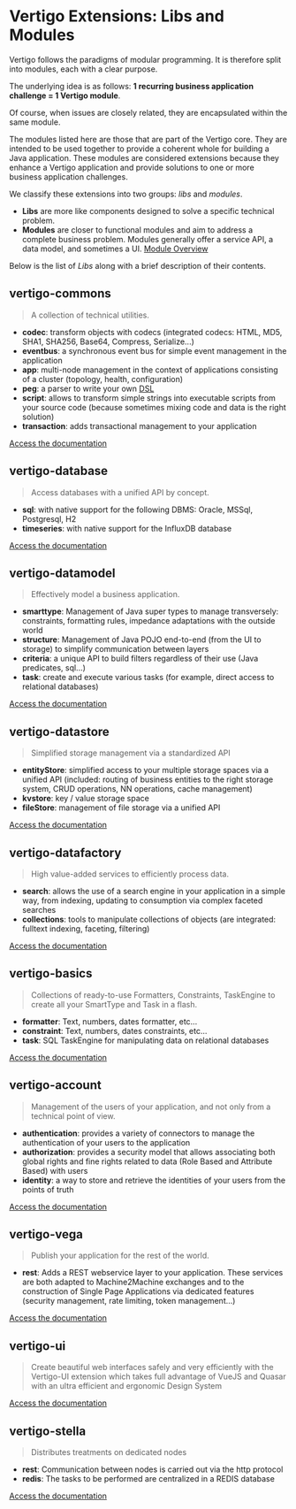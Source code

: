 # Vertigo Extensions: Libs and Modules

Vertigo follows the paradigms of modular programming. It is therefore split into modules, each with a clear purpose.

The underlying idea is as follows: **1 recurring business application challenge = 1 Vertigo module**.

Of course, when issues are closely related, they are encapsulated within the same module.

The modules listed here are those that are part of the Vertigo core. They are intended to be used together to provide a coherent whole for building a Java application.
These modules are considered extensions because they enhance a Vertigo application and provide solutions to one or more business application challenges.

We classify these extensions into two groups: *libs* and *modules*.

* **Libs** are more like components designed to solve a specific technical problem.
* **Modules** are closer to functional modules and aim to address a complete business problem. Modules generally offer a service API, a data model, and sometimes a UI. [Module Overview](/en/overview/modules)

Below is the list of *Libs* along with a brief description of their contents.


## vertigo-commons
> A collection of technical utilities.

* __codec__: transform objects with codecs (integrated codecs: HTML, MD5, SHA1, SHA256, Base64, Compress, Serialize...) 
* __eventbus__: a synchronous event bus for simple event management in the application
* __app__: multi-node management in the context of applications consisting of a cluster (topology, health, configuration)
* __peg__: a parser to write your own [DSL](http://en.wikipedia.org/wiki/Domain-specific_language)
* __script__: allows to transform simple strings into executable scripts from your source code (because sometimes mixing code and data is the right solution)
* __transaction__: adds transactional management to your application 

[Access the documentation](/extensions/commons)

## vertigo-database

> Access databases with a unified API by concept.

* __sql__: with native support for the following DBMS: Oracle, MSSql, Postgresql, H2
* __timeseries__: with native support for the InfluxDB database

[Access the documentation](/extensions/database)

## vertigo-datamodel

> Effectively model a business application.

* __smarttype__: Management of Java super types to manage transversely: constraints, formatting rules, impedance adaptations with the outside world
* __structure__: Management of Java POJO end-to-end (from the UI to storage) to simplify communication between layers
* __criteria__: a unique API to build filters regardless of their use (Java predicates, sql...)
* __task__: create and execute various tasks (for example, direct access to relational databases)

[Access the documentation](/extensions/datamodel)

## vertigo-datastore

> Simplified storage management via a standardized API

* __entityStore__: simplified access to your multiple storage spaces via a unified API (included: routing of business entities to the right storage system, CRUD operations, NN operations, cache management)
* __kvstore__: key / value storage space
* __fileStore__: management of file storage via a unified API

[Access the documentation](/extensions/datastore)

## vertigo-datafactory

> High value-added services to efficiently process data.

* __search__: allows the use of a search engine in your application in a simple way, from indexing, updating to consumption via complex faceted searches
* __collections__: tools to manipulate collections of objects (are integrated: fulltext indexing, faceting, filtering)

[Access the documentation](/extensions/datafactory)

## vertigo-basics

> Collections of ready-to-use Formatters, Constraints, TaskEngine to create all your SmartType and Task in a flash.

* __formatter__: Text, numbers, dates formatter, etc...
* __constraint__: Text, numbers, dates constraints, etc...
* __task__: SQL TaskEngine for manipulating data on relational databases

[Access the documentation](/extensions/basics)

## vertigo-account
> Management of the users of your application, and not only from a technical point of view.

* __authentication__: provides a variety of connectors to manage the authentication of your users to the application
* __authorization__: provides a security model that allows associating both global rights and fine rights related to data (Role Based and Attribute Based) with users  
* __identity__: a way to store and retrieve the identities of your users from the points of truth

[Access the documentation](/extensions/account)

## vertigo-vega
> Publish your application for the rest of the world.

* __rest__: Adds a REST webservice layer to your application. These services are both adapted to Machine2Machine exchanges and to the construction of Single Page Applications via dedicated features (security management, rate limiting, token management...)

[Access the documentation](/extensions/vega)

## vertigo-ui

> Create beautiful web interfaces safely and very efficiently with the Vertigo-UI extension which takes full advantage of VueJS and Quasar with an ultra efficient and ergonomic Design System

[Access the documentation](/extensions/ui)

## vertigo-stella

> Distributes treatments on dedicated nodes

- __rest__: Communication between nodes is carried out via the http protocol
- __redis__: The tasks to be performed are centralized in a REDIS database

[Access the documentation](/extensions/stella)

